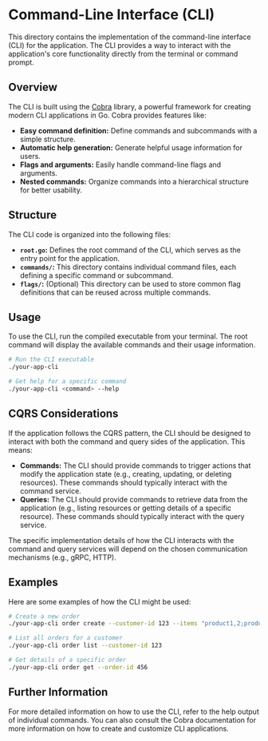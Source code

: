 # Command-Line Interface (CLI)

This directory contains the implementation of the command-line interface (CLI) for the application. The CLI provides a way to interact with the application's core functionality directly from the terminal or command prompt.

## Overview

The CLI is built using the [Cobra](https://github.com/spf13/cobra) library, a powerful framework for creating modern CLI applications in Go. Cobra provides features like:

* **Easy command definition:** Define commands and subcommands with a simple structure.
* **Automatic help generation:** Generate helpful usage information for users.
* **Flags and arguments:** Easily handle command-line flags and arguments.
* **Nested commands:** Organize commands into a hierarchical structure for better usability.

## Structure

The CLI code is organized into the following files:

* **`root.go`:** Defines the root command of the CLI, which serves as the entry point for the application.
* **`commands/`:** This directory contains individual command files, each defining a specific command or subcommand.
* **`flags/`:** (Optional) This directory can be used to store common flag definitions that can be reused across multiple commands.

## Usage

To use the CLI, run the compiled executable from your terminal. The root command will display the available commands and their usage information.

```bash
# Run the CLI executable
./your-app-cli

# Get help for a specific command
./your-app-cli <command> --help
```

## CQRS Considerations

If the application follows the CQRS pattern, the CLI should be designed to interact with both the command and query sides of the application. This means:

* **Commands:** The CLI should provide commands to trigger actions that modify the application state (e.g., creating, updating, or deleting resources). These commands should typically interact with the command service.
* **Queries:** The CLI should provide commands to retrieve data from the application (e.g., listing resources or getting details of a specific resource). These commands should typically interact with the query service.

The specific implementation details of how the CLI interacts with the command and query services will depend on the chosen communication mechanisms (e.g., gRPC, HTTP).

## Examples

Here are some examples of how the CLI might be used:

```bash
# Create a new order
./your-app-cli order create --customer-id 123 --items "product1,2;product2,1"

# List all orders for a customer
./your-app-cli order list --customer-id 123

# Get details of a specific order
./your-app-cli order get --order-id 456
```

## Further Information

For more detailed information on how to use the CLI, refer to the help output of individual commands. You can also consult the Cobra documentation for more information on how to create and customize CLI applications.
